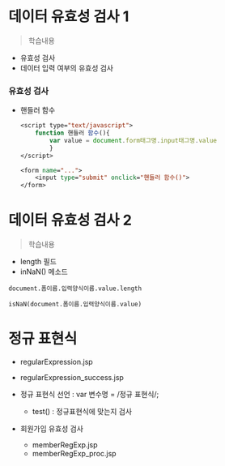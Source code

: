 # 데이터 유효성 검사 1
> 학습내용
- 유효성 검사
- 데이터 입력 여부의 유효성 검사

### 유효성 검사
- 핸들러 함수
	```jsp
	<script type="text/javascript">
		function 핸들러 함수(){
			var value = document.form태그명.input태그명.value
			}
	</script>

	<form name="...">
		<input type="submit" onclick="핸들러 함수()">
	</form>
	```

# 데이터 유효성 검사 2
> 학습내용 
- length 필드
- inNaN() 메소드

```
document.폼이름.입력양식이름.value.length

isNaN(document.폼이름.입력양식이름.value)
```

# 정규 표현식
- regularExpression.jsp
- regularExpression_success.jsp
- 정규 표현식 선언 : var 변수명 = /정규 표현식/;
	- test() : 정규표현식에 맞는지 검사

- 회원가입 유효성 검사
	- memberRegExp.jsp
	- memberRegExp_proc.jsp
